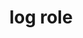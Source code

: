 ---
{
  "title": "log role",
  "description": "A type of live region where new information is added in meaningful order and old information may disappear",
  "category": "aria",
  "keywords": "log role",
  "last_test_date": "2020-07-14",
  "test_results_url": "https://a11ysupport.io/tech/aria/log_role",
  "test_url": "https://a11ysupport.io/tech/aria/log_role",
  "notes_by_num": {
    "1": "Didn't convey its name and role as part of the live announcement if it has a name",
    "2": "Didn't convey its name and role while navigating the page if it has a name",
    "3": "Didn't announce changes to the live region",
    "4": "Didn't convey the implicit aria-atomic value of false by only announcing content that has changed"
  },
  "stats": {
    "jaws": {
      "chrome": {
        "86": "a #1"
      },
      "ie": {
        "11": "a"
      },
      "firefox": {
        "82": "a #2 #1"
      }
    },
    "narrator": {
      "edge": {
        "86": "a #3 #4 #2 #1"
      }
    },
    "nvda": {
      "chrome": {
        "86": "a"
      },
      "firefox": {
        "82": "a #2 #1"
      }
    },
    "talkback": {
      "and_chr": {
        "86": "a #2 #1"
      }
    },
    "vo_ios": {
      "ios_saf": {
        "14.2": "a #2 #1"
      }
    },
    "vo_macos": {
      "safari": {
        "14.0": "a #1"
      }
    },
    "orca": {
      "firefox": {
        "82": "a #2 #1"
      }
    }
  },
  "links": {
    "ARIA spec for log": "https://www.w3.org/TR/wai-aria-1.1/#log"
  }
}
---